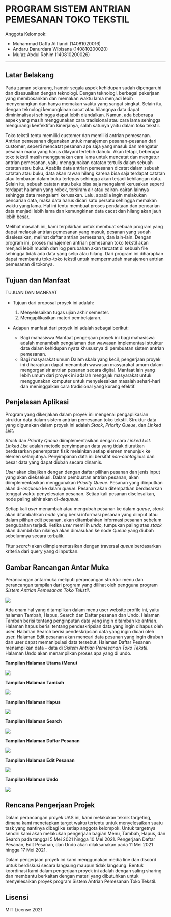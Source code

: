 # PROGRAM SISTEM ANTRIAN PEMESANAN TOKO TEKSTIL

Anggota Kelompok:
* Muhammad Daffa Alifiandi (14081020016)
* Andaru Danurdara Wibisana (140810200020)
* Mu'az Abdul Rohim (140810200026)
---
## Latar Belakang

Pada zaman sekarang, hampir segala aspek kehidupan sudah dipengaruhi dan disesuaikan dengan teknologi. Dengan teknologi, berbagai pekerjaan yang membosankan dan memakan waktu lama menjadi lebih menyenangkan dan hanya memakan waktu yang sangat singkat. Selain itu, dengan teknologi kemungkinan cacat atau hilangnya data dapat diminimalisasi sehingga dapat lebih diandalkan. Namun, ada beberapa aspek yang masih menggunakan cara tradisional atau cara lama sehingga mengurangi keefektifan kinerjanya, salah satunya yaitu dalam toko tekstil.

Toko tekstil tentu memiliki customer dan memiliki antrian pemesanan. Antrian pemesanan digunakan untuk manajemen pesanan-pesanan dari customer, seperti mencatat pesanan apa saja yang masuk dan mengatur pesanan mana yang harus dilayani terlebih dahulu. Akan tetapi, beberapa toko tekstil masih menggunakan cara lama untuk mencatat dan mengatur antrian pemesanan, yaitu menggunakan catatan tertulis dalam sebuah catatan atau buku. Apabila data antrian pemesanan dicatat dalam sebuah catatan atau buku, data akan rawan hilang karena bisa saja terdapat catatan atau lembaran dalam buku terlepas sehingga akan terjadi kehilangan data. Selain itu, sebuah catatan atau buku bisa saja mengalami kerusakan seperti terdapat halaman yang robek, tersiram air atau cairan-cairan lainnya sehingga data mengalami kerusakan. Lalu, apabila ingin melakukan pencarian data, maka data harus dicari satu persatu sehingga memakan waktu yang lama. Hal ini tentu membuat proses pendataan dan pencarian data menjadi lebih lama dan kemungkinan data cacat dan hilang akan jauh lebih besar.

Melihat masalah ini, kami terpikirkan untuk membuat sebuah program yang dapat melacak antrian pemesanan yang masuk, pesanan yang sudah diselesaikan, melihat daftar antrian pemesanan, dan lain-lain. Dengan program ini, proses manajemen antrian pemesanan toko tekstil akan menjadi lebih mudah dan log perubahan akan tercatat di sebuah file sehingga tidak ada data yang selip atau hilang. Dari program ini diharapkan dapat membantu toko-toko tekstil untuk mempermudah manajemen antrian pemesanan di tokonya.

## Tujuan dan Manfaat

TUJUAN DAN MANFAAT

* Tujuan dari proposal proyek ini adalah:
    1. Menyelesaikan tugas ujian akhir semester.
    2. Mengaplikasikan materi pembelajaran.

* Adapun manfaat dari proyek ini adalah sebagai berikut:
    - Bagi mahasiswa
        Manfaat pengerjaan proyek ini bagi mahasiswa adalah menambah pengalaman dan wawasan implementasi struktur data dalam kehidupan nyata khususnya di pembuatan sistem antrian pemesanan.
    - Bagi masyarakat umum
        Dalam skala yang kecil, pengerjaan proyek ini diharapkan dapat menambah wawasan masyarakat umum dalam mengorganisir antrian pesanan secara digital. Manfaat lain yang lebih umum dari proyek ini adalah mengajak masyarakat untuk menggunakan komputer untuk menyelesaikan masalah sehari-hari dan meninggalkan cara tradisional yang kurang efektif.

## Penjelasan Aplikasi

Program yang dikerjakan dalam proyek ini mengenai pengaplikasian struktur data dalam sistem antrian pemesanan toko tekstil. Struktur data yang digunakan dalam proyek ini adalah _Stack_, _Priority Queue_, dan _Linked List_.

_Stack_ dan _Priority Queue_ diimplementasikan dengan cara _Linked List_. _Linked List_ adalah metode penyimpanan data yang tidak diurutkan berdasarkan penempatan fisik melainkan setiap elemen menunjuk ke elemen selanjutnya. Penyimpanan data ini bersifat _non-contagious_ dan besar data yang dapat diubah secara dinamis.

_User_ akan  disajikan dengan dengan daftar pilihan pesanan dan jenis input yang akan dieksekusi. Dalam pembuatan antrian pesanan, akan diimplementasikan menggunakan _Priority Queue_. Pesanan yang diinputkan akan di-_enqueue_ ke dalam _queue_. Pesanan akan ditempatkan berdasarkan tenggat waktu penyelesaian pesanan. Setiap kali pesanan diselesaikan, node paling akhir akan di-_dequeue_.

Setiap kali _user_ menambah atau mengubah pesanan ke dalam _queue_, _stack_ akan ditambahkan _node_ yang berisi informasi pesanan yang diinput atau dalam pilihan edit pesanan, akan ditambahkan informasi pesanan sebelum pengubahan terjadi. Ketika _user_ memilih _undo_, tumpukan paling atas _stack_ akan diambil dan nilainya akan dimasukan ke node _Queue_ yang diubah sebelumnya secara terbalik.

Fitur _search_ akan diimplementasikan dengan traversal _queue_ berdasarkan kriteria dari query yang diinputkan.

## Gambar Rancangan Antar Muka
<!--
Buat rancangan antar muka selengkap mungkin sesuai fungsi aplikasinya. rancangan antar muka
diusahakan serapih dan seindah mungkin. tools yang digunakan dalam pembuatan rancangan gambar
dibebaskan sesuai kreatifitas kalian
!-->

Perancangan antarmuka meliputi perancangan struktur menu dan perancangan tampilan dari program yang dilihat oleh pengguna program _Sistem Antrian Pemesanan Toko Tekstil_.

![](/images/diagram.png)

Ada enam hal yang ditampilkan dalam menu user website profile ini, yaitu halaman Tambah, Hapus, Search dan Daftar pesanan dan Undo. Halaman Tambah berisi tentang penginputan data yang ingin ditambah ke antrian. Halaman hapus berisi tentang pendeskripsian data yang ingin dihapus oleh user. Halaman Search berisi pendeskripsian data yang ingin dicari oleh user. Halaman Edit pesanan akan mencari data pesanan yang ingin dirubah dan user dapat memanipulasi data tersebut. Halaman Daftar Pesanan menampilkan data - data di _Sistem Antrian Pemesanan Toko Tekstil_. Halaman Undo akan menampilkan proses apa yang di undo.

**Tampilan Halaman Utama (Menu)**

![](/images/menu.png)

**Tampilan Halaman Tambah**

![](/images/tambah.png)

**Tampilan Halaman Hapus**

![](/images/hapus.png)

**Tampilan Halaman Search**

![](/images/search.png)

**Tampilan Halaman Daftar Pesanan**

![](/images/daftar.png)

**Tampilan Halaman Edit Pesanan**

![](/images/edit.png)

**Tampilan Halaman Undo**

![](/images/undo.png)

## Rencana Pengerjaan Projek
<!--
Dalam kondisi pandemi seperti ini, tidak memungkinkan untuk bertemu bertatap muka. Maka dari itu
jelaskan bagaimana kalian bekerja sama, berkoordinasi, pembagian kerja.Tools apa yang kalian gunakan
untuk bekerja bersama sama cth github, google docs, google meet>ibebaskan sesuai kreatifitas kalian
!-->

Dalam perancangan proyek UAS ini, kami melakukan teknik targeting, dimana kami menetapkan target waktu tertentu untuk menyelesaikan suatu task yang nantinya dibagi ke setiap anggota kelompok. Untuk targetnya sendiri kami akan melakukan pengerjaan bagian Menu, Tambah, Hapus, dan Search pada tanggal 5 Mei 2021 hingga 10 Mei 2021. Pengerjaan Daftar Pesanan, Edit Pesanan, dan Undo akan dilaksanakan pada 11 Mei 2021  hingga 17 Mei 2021.

Dalam pengerjaan proyek ini kami menggunakan media line dan discord untuk berdiskusi secara langsung maupun tidak langsung. Bentuk koordinasi kami dalam pengerjaan proyek ini adalah dengan saling sharing dan membantu berkaitan dengan materi yang dibutuhkan untuk menyelesaikan proyek program Sistem Antrian Pemesanan Toko Tekstil.

## Lisensi

MIT License 2021
